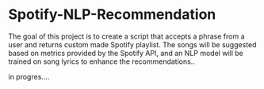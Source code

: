# Spotify-NLP-Recommendation
The goal of this project is to create a script that accepts a phrase from a user and returns custom made Spotify playlist. The songs will be suggested based on metrics provided by the Spotify API, and an NLP model will be trained on song lyrics to enhance the recommendations..


in progres....
